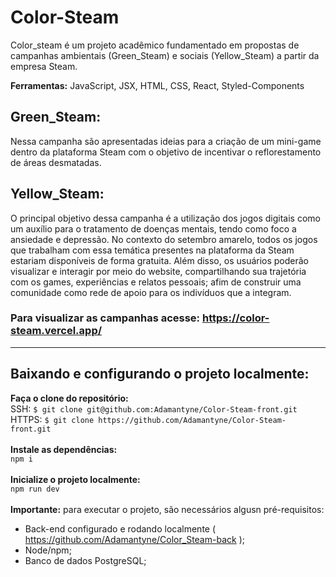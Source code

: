 # Color-Steam
Color_steam é um projeto acadêmico fundamentado em propostas de campanhas ambientais (Green_Steam) e sociais (Yellow_Steam) a partir da empresa Steam.

**Ferramentas:** JavaScript, JSX, HTML, CSS, React, Styled-Components

## Green_Steam: 
Nessa campanha são apresentadas ideias para a criação de um mini-game dentro da plataforma Steam com o objetivo de incentivar o reflorestamento de áreas desmatadas.

## Yellow_Steam:
O principal objetivo dessa campanha é a utilização dos jogos digitais como um auxílio para o tratamento de doenças mentais, tendo como foco a ansiedade e depressão. No contexto do setembro amarelo, todos os jogos que trabalham com essa temática presentes na plataforma da Steam estariam disponíveis de forma gratuita. Além disso, os usuários poderão visualizar e interagir por meio do website, compartilhando sua trajetória com os games, experiências e relatos pessoais; afim de construir uma comunidade como rede de apoio para os indivíduos que a integram.

### Para visualizar as campanhas acesse: <a target="_blank" href="https://color-steam.vercel.app/">https://color-steam.vercel.app/</a>

<hr/>

## Baixando e configurando o projeto localmente:

**Faça o clone do repositório:**
<br />
SSH: `$ git clone git@github.com:Adamantyne/Color-Steam-front.git`
<br />
HTTPS: `$ git clone https://github.com/Adamantyne/Color-Steam-front.git`
<br />
<br />
**Instale as dependências:**
<br />
`npm i`
<br />
<br />
**Inicialize o projeto localmente:**
<br />
`npm run dev`
<br />
<br />
**Importante:** para executar o projeto, são necessários algusn pré-requisitos:
- Back-end configurado e rodando localmente ( <a target="_blank" href="https://github.com/Adamantyne/Color_Steam-back">https://github.com/Adamantyne/Color_Steam-back </a>);
- Node/npm;
- Banco de dados PostgreSQL;

